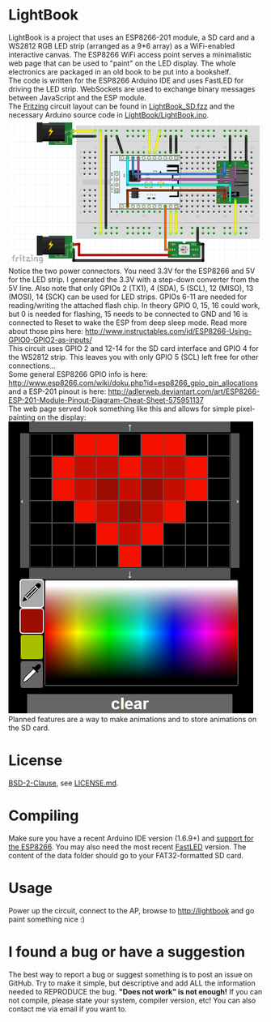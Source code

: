 LightBook
========
LightBook is a project that uses an ESP8266-201 module, a SD card and a WS2812 RGB LED strip (arranged as a 9*6 array) as a WiFi-enabled interactive canvas. The ESP8266 WiFi access point serves a minimalistic web page that can be used to "paint" on the LED display. The whole electronics are packaged in an old book to be put into a bookshelf.  
The code is written for the ESP8266 Arduino IDE and uses FastLED for driving the LED strip. WebSockets are used to exchange binary messages between JavaScript and the ESP module.  
The [Fritzing](http://fritzing.org/) circuit layout can be found in [LightBook_SD.fzz](LightBook_SD.fzz) and the necessary Arduino source code in [LightBook/LightBook.ino](LightBook/LightBook.ino).  
![Fritzing circuit layout](fritzing_circuit.png?raw=true)  
Notice the two power connectors. You need 3.3V for the ESP8266 and 5V for the LED strip. I generated the 3.3V with a step-down converter from the 5V line. Also note that only GPIOs 2 (TX1), 4 (SDA), 5 (SCL), 12 (MISO), 13 (MOSI), 14 (SCK) can be used for LED strips. GPIOs 6-11 are needed for reading/writing the attached flash chip. In theory GPIO 0, 15, 16 could work, but 0 is needed for flashing, 15 needs to be connected to GND and 16 is connected to Reset to wake the ESP from deep sleep mode. Read more about those pins here: http://www.instructables.com/id/ESP8266-Using-GPIO0-GPIO2-as-inputs/  
This circuit uses GPIO 2 and 12-14 for the SD card interface and GPIO 4 for the WS2812 strip. This leaves you with only GPIO 5 (SCL) left free for other connections...  
Some general ESP8266 GPIO info is here: http://www.esp8266.com/wiki/doku.php?id=esp8266_gpio_pin_allocations and a ESP-201 pinout is here: http://adlerweb.deviantart.com/art/ESP8266-ESP-201-Module-Pinout-Diagram-Cheat-Sheet-575951137  
The web page served look something like this and allows for simple pixel-painting on the display:  
![LightBook web page served](webpage.png?raw=true)  
Planned features are a way to make animations and to store animations on the SD card.

License
========
[BSD-2-Clause](http://opensource.org/licenses/BSD-2-Clause), see [LICENSE.md](LICENSE.md).  

Compiling
========
Make sure you have a recent Arduino IDE version (1.6.9+) and [support for the ESP8266](https://github.com/esp8266/Arduino). You may also need the most recent [FastLED](https://github.com/FastLED/FastLED) version. The content of the data folder should go to your FAT32-formatted SD card.

Usage
========
Power up the circuit, connect to the AP, browse to [http://lightbook](http://lightbook) and go paint something nice :)

I found a bug or have a suggestion
========
The best way to report a bug or suggest something is to post an issue on GitHub. Try to make it simple, but descriptive and add ALL the information needed to REPRODUCE the bug. **"Does not work" is not enough!** If you can not compile, please state your system, compiler version, etc! You can also contact me via email if you want to.
